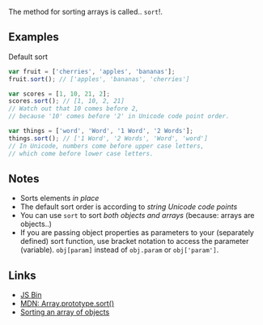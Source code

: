 
The method for sorting arrays is called.. `sort`!. 

Examples
---

Default sort

```javascript 
var fruit = ['cherries', 'apples', 'bananas'];
fruit.sort(); // ['apples', 'bananas', 'cherries']

var scores = [1, 10, 21, 2]; 
scores.sort(); // [1, 10, 2, 21]
// Watch out that 10 comes before 2,
// because '10' comes before '2' in Unicode code point order.

var things = ['word', 'Word', '1 Word', '2 Words'];
things.sort(); // ['1 Word', '2 Words', 'Word', 'word']
// In Unicode, numbers come before upper case letters,
// which come before lower case letters.
``` 


Notes
---
- Sorts elements _in place_
- The default sort order is according to _string Unicode code points_
- You can use `sort` to sort _both objects and arrays_ (because: arrays are objects..)
- If you are passing object properties as parameters to your (separately defined) sort function, use bracket notation to access the parameter (variable). `obj[param]` instead of `obj.param` or `obj['param']`.

Links
---
- [JS Bin](https://jsbin.com/sebezu/61/edit?js,console)
- [MDN: Array.prototype.sort()](https://developer.mozilla.org/en/docs/Web/JavaScript/Reference/Global_Objects/Array/sort)
- [Sorting an array of objects](http://www.javascriptkit.com/javatutors/arraysort2.shtml)